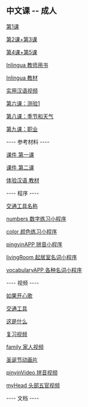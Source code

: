 ## 中文课 -- 成人

[第1课](https://dan3011.github.io/adults/Lesson1.pdf)

[第2课+第3课](https://dan3011.github.io/adults/Lesson2and3.pdf)

[第4课+第5课](https://dan3011.github.io/adults/Lesson4and5.pdf)

[Inlingua 教师用书](https://dan3011.github.io/adults/InlinguaTeacher.pdf)

[Inlingua 教材](https://dan3011.github.io/adults/InlinguaStudent.pdf)

[实用汉语视频](https://www.youtube.com/results?search_query=%E5%AE%9E%E7%94%A8%E6%B1%89%E8%AF%AD)

[第六课：测验1](https://dan3011.github.io/adults/Quiz1.pdf)

[第八课：季节和天气](https://dan3011.github.io/adults/Exercise1.pdf)

[第九课：职业](https://dan3011.github.io/adults/Lesson9.pdf)






---- 参考材料 ----

[课件 第一课](https://dan3011.github.io/adults/ChineseLesson1.pdf)

[课件 第二课](https://dan3011.github.io/adults/ChineseLesson2.pdf)

[体验汉语 教材](https://dan3011.github.io/adults/Experiencing_Chinese_Book.pdf)


---- 程序 ----


[交通工具名称](http://www.yes-chinese.com/card/view.html?theme=Transportation)

[numbers 数字练习小程序](http://www.4399.com/flash/65052_2.htm)

[color 颜色练习小程序](https://www.petralingua.com/members/zh/lekcija_boje/index.php)

[pingyinAPP 拼音小程序](http://www.4399.com/flash/112950_3.htm)

[livingRoom 起居室名词小程序](http://www.languageguide.org/mandarin/vocabulary/den/)

[vocabularyAPP 各种名词小程序](http://www.languageguide.org/mandarin/vocabulary/)

---- 视频 ----

[如果开心歌](https://www.youtube.com/watch?v=wAGJVPXaHHk)

[交通工具](https://www.youtube.com/watch?v=9UDdhMYlgW4)

[这是什么](https://www.youtube.com/watch?v=_NSQyG66Osg&index=2&list=PLZ27m2K2W5n52BZVKeQcDJVINEYERsgIn)

[复习视频](https://www.youtube.com/watch?v=N0X_nEWU9rI)

[family 家人视频](https://www.youtube.com/watch?v=uc7qd9xPpDY&list=PLviExGKNfEbnMiUEw7SH_TxxSeNFW9iWs&index=4)

[圣诞节动画片](https://www.youtube.com/watch?v=2crEQx6nv60&list=PLZ27m2K2W5n4gti-bGuKB7XGOWsZ1PoNL&index=2)

[pinyinVideo 拼音视频](https://www.youtube.com/watch?v=b6h4p5GbAXw&list=PLr5LXsaS25pNgGZIJEi1LdkCkrjq_o2nB&index=2)

[myHead 头部五官视频](https://www.youtube.com/watch?v=EEU8X1QtkR8)

---- 文档 ----

